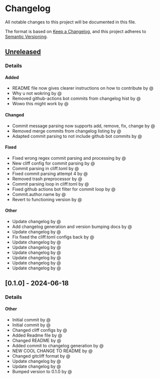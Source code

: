 # Changelog

All notable changes to this project will be documented in this file.

The format is based on [Keep a Changelog](https://keepachangelog.com/en/1.0.0/),
and this project adheres to [Semantic Versioning](https://semver.org/spec/v2.0.0.html).

## [Unreleased]
### Details
#### Added
- README file now gives clearer instructions on how to contribute by @
- Why u not wokring by @
- Removed github-actions bot commits from changelog hist by @
- Wowo this might work by @

#### Changed
- Commit message parsing now supports add, remove, fix, change by @
- Removed merge commits from changelog listing by @
- Adapted commit parsing to not include github bot commits by @

#### Fixed
- Fixed wrong regex commit parsing and processing by @
- New cliff config for commit parsing by @
- Commit parsing in cliff.toml by @
- Fixed commit parsing attempt 4 by @
- Removed trash preprocessor by @
- Commit parsing loop in cliff.toml by @
- Fixed github actions bot filter for commit loop by @
- Commit.author.name by @
- Revert to functioning version by @

#### Other
- Update changelog by @
- Add changelog generation and version bumping docs by @
- Update changelog by @
- Fix fixed the cliff.toml configs back by @
- Update changelog by @
- Update changelog by @
- Update changelog by @
- Update changelog by @
- Update changelog by @
- Update changelog by @

## [0.1.0] - 2024-06-18
### Details
#### Other
- Initial commit by @
- Initial commit by @
- Changed cliff configs by @
- Added Readme file by @
- Changed README by @
- Added commit to changelog generation by @
- NEW COOL CHANGE TO README by @
- Changed gitcliff format by @
- Update changelog by @
- Update changelog by @
- Bumped version to 0.1.0 by @

[unreleased]: https://github.com/andrewendlinger/test_data/compare/v0.1.0..HEAD

<!-- generated by git-cliff -->
